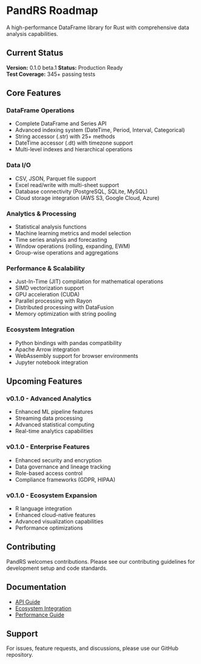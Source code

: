# PandRS Roadmap

A high-performance DataFrame library for Rust with comprehensive data analysis capabilities.

## Current Status

**Version:** 0.1.0  beta.1
**Status:** Production Ready  
**Test Coverage:** 345+ passing tests  

## Core Features

### DataFrame Operations
- Complete DataFrame and Series API
- Advanced indexing system (DateTime, Period, Interval, Categorical)
- String accessor (.str) with 25+ methods
- DateTime accessor (.dt) with timezone support
- Multi-level indexes and hierarchical operations

### Data I/O
- CSV, JSON, Parquet file support
- Excel read/write with multi-sheet support
- Database connectivity (PostgreSQL, SQLite, MySQL)
- Cloud storage integration (AWS S3, Google Cloud, Azure)

### Analytics & Processing
- Statistical analysis functions
- Machine learning metrics and model selection
- Time series analysis and forecasting
- Window operations (rolling, expanding, EWM)
- Group-wise operations and aggregations

### Performance & Scalability
- Just-In-Time (JIT) compilation for mathematical operations
- SIMD vectorization support
- GPU acceleration (CUDA)
- Parallel processing with Rayon
- Distributed processing with DataFusion
- Memory optimization with string pooling

### Ecosystem Integration
- Python bindings with pandas compatibility
- Apache Arrow integration
- WebAssembly support for browser environments
- Jupyter notebook integration

## Upcoming Features

### v0.1.0 - Advanced Analytics
- Enhanced ML pipeline features
- Streaming data processing
- Advanced statistical computing
- Real-time analytics capabilities

### v0.1.0 - Enterprise Features
- Enhanced security and encryption
- Data governance and lineage tracking
- Role-based access control
- Compliance frameworks (GDPR, HIPAA)

### v0.1.0 - Ecosystem Expansion
- R language integration
- Enhanced cloud-native features
- Advanced visualization capabilities
- Performance optimizations

## Contributing

PandRS welcomes contributions. Please see our contributing guidelines for development setup and code standards.

## Documentation

- [API Guide](docs/API_GUIDE.md)
- [Ecosystem Integration](docs/ECOSYSTEM_INTEGRATION_GUIDE.md)
- [Performance Guide](docs/PERFORMANCE_PLAN.md)

## Support

For issues, feature requests, and discussions, please use our GitHub repository.